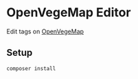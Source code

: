 # OpenVegeMap Editor

Edit tags on [OpenVegeMap](https://openvegemap.netlib.re/#zoom=18&lat=48.583257&lon=7.747206)

## Setup

```bash
composer install
```
